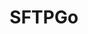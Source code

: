 ---
draft: false
title: SFTPGo
content:
  id: sftpgo
  name: SFTPGo
  website: https://github.com/drakkan/sftpgo
  short_description: Fully featured and highly configurable SFTP server with optional HTTP/S, FTP/S and WebDAV support
---
